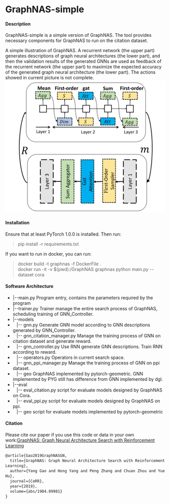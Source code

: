 # GraphNAS-simple

#### Description
GraphNAS-simple is a simple version of GraphNAS. The tool provides necessary components for GraphNAS to run on the citation dataset. 

A simple illustration of GraphNAS. A recurrent network (the upper part) generates descriptions of graph neural architectures (the lower part), and then the validation results of the generated GNNs are used as feedback of the recurrent network (the upper part) to maximize the expected accuracy of the generated graph neural architecture (the lower part). The actions showed in current picture is not complete.
![A simple illustration of GraphNAS](./images/GraphNAS.png)
#### Installation
Ensure that at least PyTorch 1.0.0 is installed. Then run:
>  pip install -r requirements.txt

If you want to run in docker, you can run:
>  docker build -t graphnas -f DockerFile . \
>  docker run -it -v $(pwd):/GraphNAS graphnas python main.py --dataset cora

#### Software Architecture
* |--main.py Program entry, contains the parameters required by the program
* |--trainer.py Trainer manage the entire search process of GraphNAS, scheduling training of GNN_Controller. 
* |--models
* &nbsp;&nbsp; |--  gnn.py Generate GNN model according to GNN descriptions generated by GNN_Controller.
* &nbsp;&nbsp; |--  gnn_citation_manager.py Manage the training process of GNN on citation dataset and generate reward.  
* &nbsp;&nbsp; |--  gnn_controller.py Use RNN generate GNN descriptions. Train RNN according to reward.
* &nbsp;&nbsp; |--  operators.py Operators in current search space.
* &nbsp;&nbsp; |--  gnn_ppi_manager.py Manage the training process of GNN on ppi dataset.
* &nbsp;&nbsp; |--  geo GraphNAS implemented by pytorch-geometric. GNN implemented by PYG still has difference from GNN implemented by dgl. 
* |--eval 
* &nbsp;&nbsp; |--  eval_citation.py script for evaluate models designed by GraphNAS on Cora. 
* &nbsp;&nbsp; |--  eval_ppi.py script for evaluate models designed by GraphNAS on ppi. 
* &nbsp;&nbsp; |--  geo  script for evaluate models implemented by pytorch-geometric 

#### Citation
Please cite our paper if you use this code or data in your own work:[GraphNAS: Graph Neural Architecture Search with Reinforcement Learning](https://arxiv.org/abs/1904.09981)
```
@article{Gao2019GraphNASGN,
  title={GraphNAS: Graph Neural Architecture Search with Reinforcement Learning},
  author={Yang Gao and Hong Yang and Peng Zhang and Chuan Zhou and Yue Hu},
  journal={CoRR},
  year={2019},
  volume={abs/1904.09981}
}
```




